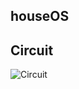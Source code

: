 ## houseOS

## Circuit
![Circuit](https://github.com/JokurPL/houseOS/blob/main/gardenOS_schem.png?raw=true)
